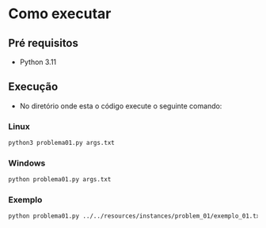 # Como executar

## Pré requisitos

- Python 3.11

## Execução

- No diretório onde esta o código execute o seguinte comando:

### Linux

``` bash
python3 problema01.py args.txt
```

### Windows

``` bash
python problema01.py args.txt
```

### Exemplo

``` bash
python problema01.py ../../resources/instances/problem_01/exemplo_01.txt
```
